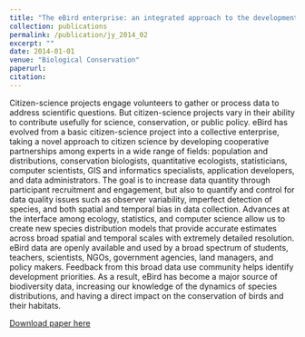 ```yaml
---
title: "The eBird enterprise: an integrated approach to the development and application of citizen science."
collection: publications
permalink: /publication/jy_2014_02
excerpt: ""
date: 2014-01-01
venue: "Biological Conservation"
paperurl:
citation:
---
```

Citizen-science projects engage volunteers to gather or process data to address scientific questions. But citizen-science projects vary in their ability to contribute usefully for science, conservation, or public policy. eBird has evolved from a basic citizen-science project into a collective enterprise, taking a novel approach to citizen science by developing cooperative partnerships among experts in a wide range of fields: population and distributions, conservation biologists, quantitative ecologists, statisticians, computer scientists, GIS and informatics specialists, application developers, and data administrators. The goal is to increase data quantity through participant recruitment and engagement, but also to quantify and control for data quality issues such as observer variability, imperfect detection of species, and both spatial and temporal bias in data collection. Advances at the interface among ecology, statistics, and computer science allow us to create new species distribution models that provide accurate estimates across broad spatial and temporal scales with extremely detailed resolution. eBird data are openly available and used by a broad spectrum of students, teachers, scientists, NGOs, government agencies, land managers, and policy makers. Feedback from this broad data use community helps identify development priorities. As a result, eBird has become a major source of biodiversity data, increasing our knowledge of the dynamics of species distributions, and having a direct impact on the conservation of birds and their habitats.

[Download paper here](https://www.sciencedirect.com/science/article/pii/S0006320713003820)